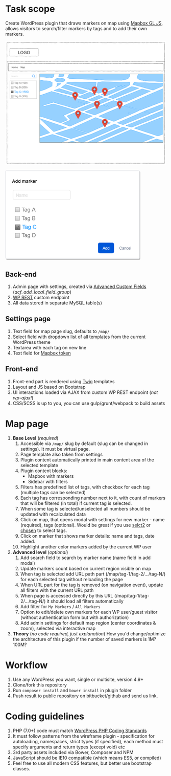 # Task scope
Create WordPress plugin that draws markers on map using [Mapbox GL JS](https://docs.mapbox.com/mapbox-gl-js/api/), allows visitors to search/filter markers by tags and to add their own markers.

![](doc/images/main.png)

![](doc/images/modal.png)

## Back-end
1. Admin page with settings, created via [Advanced Custom Fields](https://wordpress.org/plugins/advanced-custom-fields/) (*acf_add_local_field_group*)
2. [WP REST](https://developer.wordpress.org/rest-api/) custom endpoint
3. All data stored in separate MySQL table(s)

## Settings page
1. Text field for map page slug, defaults to `/map/`
2. Select field with dropdown list of all templates from the current WordPress theme
3. Textarea with each tag on new line
4. Text field for [Mapbox token](https://docs.mapbox.com/help/how-mapbox-works/access-tokens/)

## Front-end
1. Front-end part is rendered using [Twig](https://twig.symfony.com/) templates
2. Layout and JS based on Bootstrap
3. UI interactions loaded via AJAX from custom WP REST endpoint (*not wp-ajax!*)
4. CSS/SCSS is up to you, you can use gulp/grunt/webpack to build assets  

# Map page
1. **Base Level** (*required*)
	1. Accessible via `/map/` slug by default (slug can be changed in settings). It must be virtual page.
	2. Page template also taken from settings
	3. Plugin content automatically printed in main content area of the selected template
	4. Plugin content blocks:
		- Mapbox with markers
		- Sidebar with filters
	5. Filters has predefined list of tags, with checkbox for each tag (multiple tags can be selected)
	6. Each tag has corresponding number next to it, with count of markers that will be filtered (in total) if current tag is selected.
	7. When some tag is selected/unselected all numbers should be updated with recalculated data
	8. Click on map, that opens modal with settings for new marker - name (required), tags (optional). Would be great if you use [selct2](https://select2.org/) or [chosen](https://harvesthq.github.io/chosen/) to select tags.
	9. Click on marker that shows marker details: name and tags, date added.
	10. Highlight another color markers added by the current WP user
2. **Advanced level** (*optional*)
	1. Add search field to search by marker name (name field in add modal)
	2. Update markers count based on current region visible on map
	3. When tag is selected add URL path part (/map/tag-1/tag-2/.../tag-N/) for each selected tag without reloading the page
	4. When URL part for the tag is removed (on navigation event), update all filters with the current URL path
	5. When page is accessed directly by this URL (/map/tag-1/tag-2/.../tag-N/) it should load all filters automatically
	6. Add filter for `My Markers` / `All Markers`
	7. Option to edit/delete own markers for each WP user/guest visitor (without authentication form but with authorization)
	8. Add admin settings for default map region (center coordinates & zoom), selected via interactive map
3. **Theory** (*no code required, just explanation*)
	How you'd change/optimize the architecture of this plugin if the number of saved markers is 1M? 100M?

# Workflow
1.  Use any WordPress you want, single or multisite, version 4.9+
2.  Clone/fork this repository
3.  Run `composer install` and `bower install` in plugin folder
4.  Push result to public repository on bitbucket/github and send us link.

# Coding guidelines
1.  PHP (7.0+) code must match [WordPress PHP Coding Standards](https://make.wordpress.org/core/handbook/best-practices/coding-standards/php/)
2.  It must follow patterns from the wireframe plugin - specification for autoloading, namespaces, strict types (if specified), each method must specify arguments and return types (except void) etc
3.  3rd party assets included via Bower, Composer and NPM
4.  JavaScript should be IE10 compatible (which means ES5, or compiled)
5.  Feel free to use all modern CSS features, but better use bootstrap classes.
